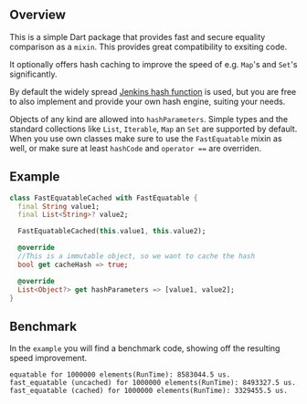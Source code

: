 ## Overview

This is a simple Dart package that provides fast and secure equality comparison as a `mixin`. This provides great compatibility to exsiting code.

It optionally offers hash caching to improve the speed of e.g. `Map`'s and `Set`'s significantly.

By default the widely spread [Jenkins hash function](https://en.wikipedia.org/wiki/Jenkins_hash_function) is used, but you are free to also implement and provide your own hash engine, suiting your needs.

Objects of any kind are allowed into `hashParameters`. Simple types and the standard collections like `List`, `Iterable`, `Map` an `Set` are supported by default. When you use own classes make sure to use the `FastEquatable` mixin as well, or make sure at least `hashCode` and `operator ==` are overriden.

## Example

```dart
class FastEquatableCached with FastEquatable {
  final String value1;
  final List<String>? value2;

  FastEquatableCached(this.value1, this.value2);

  @override
  //This is a immutable object, so we want to cache the hash
  bool get cacheHash => true;

  @override
  List<Object?> get hashParameters => [value1, value2];
}
```

## Benchmark

In the `example` you will find a benchmark code, showing off the resulting speed improvement.

```
equatable for 1000000 elements(RunTime): 8583044.5 us.
fast_equatable (uncached) for 1000000 elements(RunTime): 8493327.5 us.
fast_equatable (cached) for 1000000 elements(RunTime): 3329455.5 us.
```